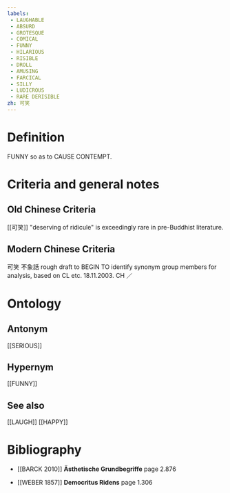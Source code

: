 ```yaml
---
labels: 
 - LAUGHABLE
 - ABSURD
 - GROTESQUE
 - COMICAL
 - FUNNY
 - HILARIOUS
 - RISIBLE
 - DROLL
 - AMUSING
 - FARCICAL
 - SILLY
 - LUDICROUS
 - RARE DERISIBLE
zh: 可笑
---
```


# Definition
FUNNY so as to CAUSE CONTEMPT.
# Criteria and general notes
## Old Chinese Criteria
[[可笑]] "deserving of ridicule" is exceedingly rare in pre-Buddhist literature.
## Modern Chinese Criteria
可笑
不象話
rough draft to BEGIN TO identify synonym group members for analysis, based on CL etc. 18.11.2003. CH ／
# Ontology

## Antonym
[[SERIOUS]]
## Hypernym
[[FUNNY]]
## See also
[[LAUGH]]
[[HAPPY]]
# Bibliography
- [[BARCK 2010]]
**Ästhetische Grundbegriffe** page 2.876

- [[WEBER 1857]]
**Democritus Ridens** page 1.306
